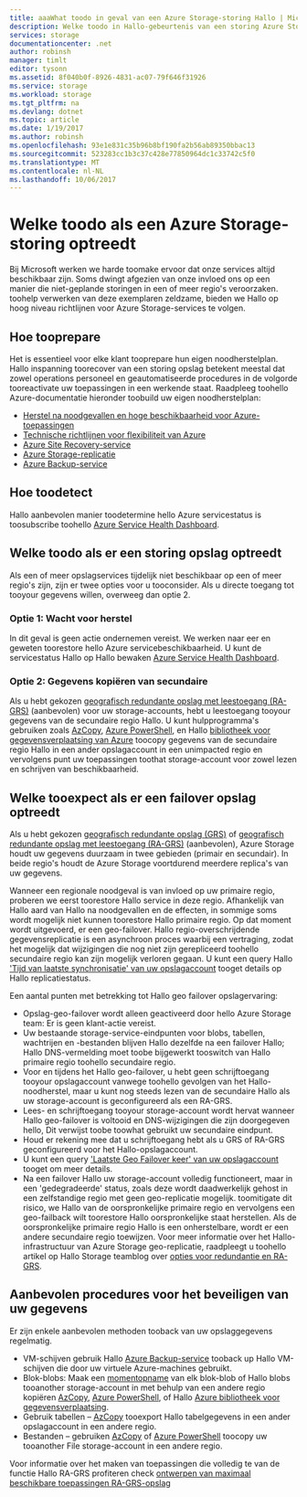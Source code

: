 ```yaml
---
title: aaaWhat toodo in geval van een Azure Storage-storing Hallo | Microsoft Docs
description: Welke toodo in Hallo-gebeurtenis van een storing Azure Storage
services: storage
documentationcenter: .net
author: robinsh
manager: timlt
editor: tysonn
ms.assetid: 8f040b0f-8926-4831-ac07-79f646f31926
ms.service: storage
ms.workload: storage
ms.tgt_pltfrm: na
ms.devlang: dotnet
ms.topic: article
ms.date: 1/19/2017
ms.author: robinsh
ms.openlocfilehash: 93e1e831c35b96b8bf190fa2b56ab89350bbac13
ms.sourcegitcommit: 523283cc1b3c37c428e77850964dc1c33742c5f0
ms.translationtype: MT
ms.contentlocale: nl-NL
ms.lasthandoff: 10/06/2017
---
```

# <a name="what-toodo-if-an-azure-storage-outage-occurs"></a>Welke toodo als een Azure Storage-storing optreedt
Bij Microsoft werken we harde toomake ervoor dat onze services altijd beschikbaar zijn. Soms dwingt afgezien van onze invloed ons op een manier die niet-geplande storingen in een of meer regio's veroorzaken. toohelp verwerken van deze exemplaren zeldzame, bieden we Hallo op hoog niveau richtlijnen voor Azure Storage-services te volgen.

## <a name="how-tooprepare"></a>Hoe tooprepare
Het is essentieel voor elke klant tooprepare hun eigen noodherstelplan. Hallo inspanning toorecover van een storing opslag betekent meestal dat zowel operations personeel en geautomatiseerde procedures in de volgorde tooreactivate uw toepassingen in een werkende staat. Raadpleeg toohello Azure-documentatie hieronder toobuild uw eigen noodherstelplan:

* [Herstel na noodgevallen en hoge beschikbaarheid voor Azure-toepassingen](/azure/architecture/resiliency/disaster-recovery-high-availability-azure-applications.md)
* [Technische richtlijnen voor flexibiliteit van Azure](/azure/architecture/resiliency.md)
* [Azure Site Recovery-service](https://azure.microsoft.com/services/site-recovery/)
* [Azure Storage-replicatie](storage-redundancy.md)
* [Azure Backup-service](https://azure.microsoft.com/services/backup/)

## <a name="how-toodetect"></a>Hoe toodetect
Hallo aanbevolen manier toodetermine hello Azure servicestatus is toosubscribe toohello [Azure Service Health Dashboard](https://azure.microsoft.com/status/).

## <a name="what-toodo-if-a-storage-outage-occurs"></a>Welke toodo als er een storing opslag optreedt
Als een of meer opslagservices tijdelijk niet beschikbaar op een of meer regio's zijn, zijn er twee opties voor u tooconsider. Als u directe toegang tot tooyour gegevens willen, overweeg dan optie 2.

### <a name="option-1-wait-for-recovery"></a>Optie 1: Wacht voor herstel
In dit geval is geen actie ondernemen vereist. We werken naar eer en geweten toorestore hello Azure servicebeschikbaarheid. U kunt de servicestatus Hallo op Hallo bewaken [Azure Service Health Dashboard](https://azure.microsoft.com/status/).

### <a name="option-2-copy-data-from-secondary"></a>Optie 2: Gegevens kopiëren van secundaire
Als u hebt gekozen [geografisch redundante opslag met leestoegang (RA-GRS)](storage-redundancy.md#read-access-geo-redundant-storage) (aanbevolen) voor uw storage-accounts, hebt u leestoegang tooyour gegevens van de secundaire regio Hallo. U kunt hulpprogramma's gebruiken zoals [AzCopy](storage-use-azcopy.md), [Azure PowerShell](storage-powershell-guide-full.md), en Hallo [bibliotheek voor gegevensverplaatsing van Azure](https://azure.microsoft.com/blog/introducing-azure-storage-data-movement-library-preview-2/) toocopy gegevens van de secundaire regio Hallo in een ander opslagaccount in een unimpacted regio en vervolgens punt uw toepassingen toothat storage-account voor zowel lezen en schrijven van beschikbaarheid.

## <a name="what-tooexpect-if-a-storage-failover-occurs"></a>Welke tooexpect als er een failover opslag optreedt
Als u hebt gekozen [geografisch redundante opslag (GRS)](storage-redundancy.md#geo-redundant-storage) of [geografisch redundante opslag met leestoegang (RA-GRS)](storage-redundancy.md#read-access-geo-redundant-storage) (aanbevolen), Azure Storage houdt uw gegevens duurzaam in twee gebieden (primair en secundair). In beide regio's houdt de Azure Storage voortdurend meerdere replica's van uw gegevens.

Wanneer een regionale noodgeval is van invloed op uw primaire regio, proberen we eerst toorestore Hallo service in deze regio. Afhankelijk van Hallo aard van Hallo na noodgevallen en de effecten, in sommige soms wordt mogelijk niet kunnen toorestore Hallo primaire regio. Op dat moment wordt uitgevoerd, er een geo-failover. Hallo regio-overschrijdende gegevensreplicatie is een asynchroon proces waarbij een vertraging, zodat het mogelijk dat wijzigingen die nog niet zijn gerepliceerd toohello secundaire regio kan zijn mogelijk verloren gegaan. U kunt een query Hallo ['Tijd van laatste synchronisatie' van uw opslagaccount](https://blogs.msdn.microsoft.com/windowsazurestorage/2013/12/11/windows-azure-storage-redundancy-options-and-read-access-geo-redundant-storage/) tooget details op Hallo replicatiestatus.

Een aantal punten met betrekking tot Hallo geo failover opslagervaring:

* Opslag-geo-failover wordt alleen geactiveerd door hello Azure Storage team: Er is geen klant-actie vereist.
* Uw bestaande storage-service-eindpunten voor blobs, tabellen, wachtrijen en -bestanden blijven Hallo dezelfde na een failover Hallo; Hallo DNS-vermelding moet toobe bijgewerkt tooswitch van Hallo primaire regio toohello secundaire regio.
* Voor en tijdens het Hallo geo-failover, u hebt geen schrijftoegang tooyour opslagaccount vanwege toohello gevolgen van het Hallo-noodherstel, maar u kunt nog steeds lezen van de secundaire Hallo als uw storage-account is geconfigureerd als een RA-GRS.
* Lees- en schrijftoegang tooyour storage-account wordt hervat wanneer Hallo geo-failover is voltooid en DNS-wijzigingen die zijn doorgegeven hello, Dit verwijst toobe toowhat gebruikt uw secundaire eindpunt. 
* Houd er rekening mee dat u schrijftoegang hebt als u GRS of RA-GRS geconfigureerd voor het Hallo-opslagaccount. 
* U kunt een query ['Laatste Geo Failover keer' van uw opslagaccount](https://msdn.microsoft.com/library/azure/ee460802.aspx) tooget om meer details.
* Na een failover Hallo uw storage-account volledig functioneert, maar in een 'gedegradeerde' status, zoals deze wordt daadwerkelijk gehost in een zelfstandige regio met geen geo-replicatie mogelijk. toomitigate dit risico, we Hallo van de oorspronkelijke primaire regio en vervolgens een geo-failback wilt toorestore Hallo oorspronkelijke staat herstellen. Als de oorspronkelijke primaire regio Hallo is een onherstelbare, wordt er een andere secundaire regio toewijzen.
  Voor meer informatie over het Hallo-infrastructuur van Azure Storage geo-replicatie, raadpleegt u toohello artikel op Hallo Storage teamblog over [opties voor redundantie en RA-GRS](https://blogs.msdn.microsoft.com/windowsazurestorage/2013/12/11/windows-azure-storage-redundancy-options-and-read-access-geo-redundant-storage/).

## <a name="best-practices-for-protecting-your-data"></a>Aanbevolen procedures voor het beveiligen van uw gegevens
Er zijn enkele aanbevolen methoden tooback van uw opslaggegevens regelmatig.

* VM-schijven gebruik Hallo [Azure Backup-service](https://azure.microsoft.com/services/backup/) tooback up Hallo VM-schijven die door uw virtuele Azure-machines gebruikt.
* Blok-blobs: Maak een [momentopname](https://msdn.microsoft.com/library/azure/hh488361.aspx) van elk blok-blob of Hallo blobs tooanother storage-account in met behulp van een andere regio kopiëren [AzCopy](storage-use-azcopy.md), [Azure PowerShell](storage-powershell-guide-full.md), of Hallo [ Azure bibliotheek voor gegevensverplaatsing](https://azure.microsoft.com/blog/introducing-azure-storage-data-movement-library-preview-2/).
* Gebruik tabellen – [AzCopy](storage-use-azcopy.md) tooexport Hallo tabelgegevens in een ander opslagaccount in een andere regio.
* Bestanden – gebruiken [AzCopy](storage-use-azcopy.md) of [Azure PowerShell](storage-powershell-guide-full.md) toocopy uw tooanother File storage-account in een andere regio.

Voor informatie over het maken van toepassingen die volledig te van de functie Hallo RA-GRS profiteren check [ontwerpen van maximaal beschikbare toepassingen RA-GRS-opslag](../storage-designing-ha-apps-with-ragrs.md)

